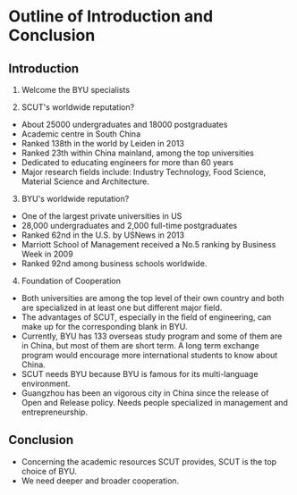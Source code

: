 Outline of Introduction and Conclusion
======================================

## Introduction

1. Welcome the BYU specialists

2. SCUT's worldwide reputation?

  * About 25000 undergraduates and 18000 postgraduates
  * Academic centre in South China
  * Ranked 138th in the world by Leiden in 2013
  * Ranked 23th within China mainland, among the top universities
  * Dedicated to educating engineers for more than 60 years
  * Major research fields include: Industry Technology, Food Science, Material Science and Architecture.
  
3. BYU's worldwide reputation?

  * One of the largest private universities in US
  * 28,000 undergraduates and 2,000 full-time postgraduates
  * Ranked 62nd in the U.S. by USNews in 2013
  * Marriott School of Management received a No.5 ranking by Business Week in 2009
  * Ranked 92nd among business schools worldwide.
  
4. Foundation of Cooperation

  * Both universities are among the top level of their own country and both are specialized in at least one but different major field.
  * The advantages of SCUT, especially in the field of engineering, can make up for the corresponding blank in BYU.
  * Currently, BYU has 133 overseas study program and some of them are in China, but most of them are short term. A long term exchange program would encourage more international students to know about China.
  * SCUT needs BYU because BYU is famous for its multi-language environment.
  * Guangzhou has been an vigorous city in China since the release of Open and Release policy. Needs people specialized in management and entrepreneurship.
 
## Conclusion

* Concerning the academic resources SCUT provides, SCUT is the top choice of BYU.
* We need deeper and broader cooperation.